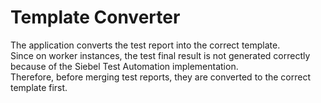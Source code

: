 # Template Converter
The application converts the test report into the correct template.  
Since on worker instances, the test final result is not generated correctly because of the Siebel Test Automation implementation.  
Therefore, before merging test reports, they are converted to the correct template first.
